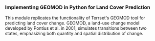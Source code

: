 ### Implementing GEOMOD in Python for Land Cover Prediction

This module replicates the functionality of Terrset's GEOMOD tool for predicting land cover change. GEOMOD, a land-use change model developed by Pontius et al. in 2001, simulates transitions between two states, emphasizing both quantity and spatial distribution of change.